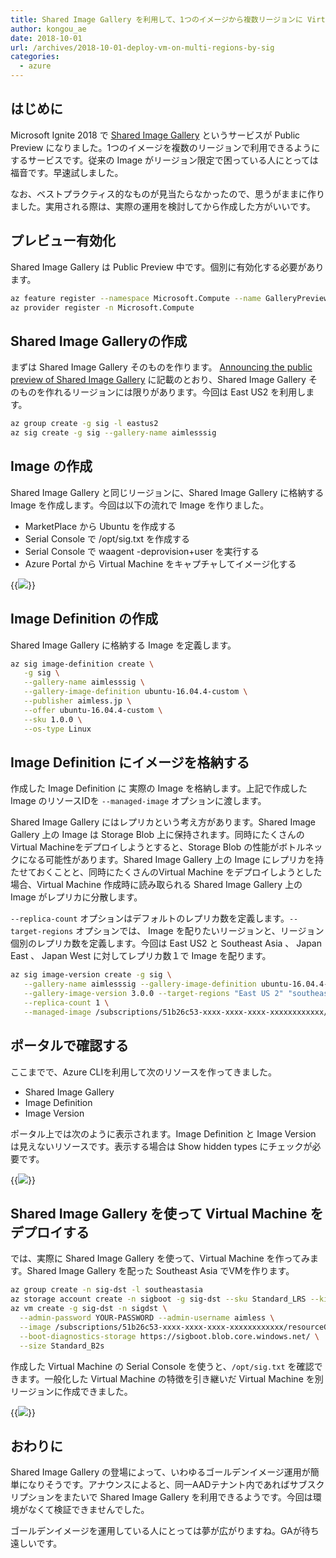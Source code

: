 ```yaml
---
title: Shared Image Gallery を利用して、1つのイメージから複数リージョンに Virtual Machine をデプロイする
author: kongou_ae
date: 2018-10-01
url: /archives/2018-10-01-deploy-vm-on-multi-regions-by-sig
categories:
  - azure
---
```


## はじめに

Microsoft Ignite 2018 で [Shared Image Gallery](https://azure.microsoft.com/en-us/blog/announcing-the-public-preview-of-shared-image-gallery/) というサービスが Public Preview になりました。1つのイメージを複数のリージョンで利用できるようにするサービスです。従来の Image がリージョン限定で困っている人にとっては福音です。早速試しました。

なお、ベストプラクティス的なものが見当たらなかったので、思うがままに作りました。実用される際は、実際の運用を検討してから作成した方がいいです。

## プレビュー有効化

Shared Image Gallery は Public Preview 中です。個別に有効化する必要があります。

```bash
az feature register --namespace Microsoft.Compute --name GalleryPreview
az provider register -n Microsoft.Compute
```

## Shared Image Galleryの作成

まずは Shared Image Gallery そのものを作ります。 [Announcing the public preview of Shared Image Gallery](https://azure.microsoft.com/en-us/blog/announcing-the-public-preview-of-shared-image-gallery/) に記載のとおり、Shared Image Gallery そのものを作れるリージョンには限りがあります。今回は East US2 を利用します。

```bash
az group create -g sig -l eastus2
az sig create -g sig --gallery-name aimlesssig
```

## Image の作成

Shared Image Gallery と同じリージョンに、Shared Image Gallery に格納する Image を作成します。今回は以下の流れで Image を作りました。

- MarketPlace から Ubuntu を作成する
- Serial Console で /opt/sig.txt を作成する
- Serial Console で waagent -deprovision+user を実行する
- Azure Portal から Virtual Machine をキャプチャしてイメージ化する

{{<img src="./../../images/2018-1001-001.png">}}

## Image Definition の作成

Shared Image Gallery に格納する Image を定義します。

```bash
az sig image-definition create \
   -g sig \
   --gallery-name aimlesssig \
   --gallery-image-definition ubuntu-16.04.4-custom \
   --publisher aimless.jp \
   --offer ubuntu-16.04.4-custom \
   --sku 1.0.0 \
   --os-type Linux 
```

## Image Definition にイメージを格納する

作成した Image Definition に 実際の Image を格納します。上記で作成した Image のリソースIDを `--managed-image` オプションに渡します。

Shared Image Gallery にはレプリカという考え方があります。Shared Image Gallery 上の Image は Storage Blob 上に保持されます。同時にたくさんの Virtual Machineをデプロイしようとすると、Storage Blob の性能がボトルネックになる可能性があります。Shared Image Gallery 上の Image にレプリカを持たせておくことと、同時にたくさんのVirtual Machine をデプロイしようとした場合、Virtual Machine 作成時に読み取られる Shared Image Gallery 上の Image がレプリカに分散します。

`--replica-count` オプションはデフォルトのレプリカ数を定義します。`--target-regions` オプションでは、 Image を配りたいリージョンと、リージョン個別のレプリカ数を定義します。今回は East US2 と Southeast Asia 、 Japan East 、 Japan West に対してレプリカ数１で Image を配ります。

```bash
az sig image-version create -g sig \
   --gallery-name aimlesssig --gallery-image-definition ubuntu-16.04.4-custom \
   --gallery-image-version 3.0.0 --target-regions "East US 2" "southeast asia=1" "japan east=1" "japan west=1" \
   --replica-count 1 \
   --managed-image /subscriptions/51b26c53-xxxx-xxxx-xxxx-xxxxxxxxxxxx/resourceGroups/sig-from-eu2/providers/Microsoft.Compute/images/sigfrom-image-20181001094819
```

## ポータルで確認する

ここまでで、Azure CLIを利用して次のリソースを作ってきました。

- Shared Image Gallery 
- Image Definition
- Image Version

ポータル上では次のように表示されます。Image Definition と Image Version は見えないリソースです。表示する場合は Show hidden types にチェックが必要です。

{{<img src="./../../images/2018-1001-003.png">}}

## Shared Image Gallery を使って Virtual Machine をデプロイする

では、実際に Shared Image Gallery を使って、Virtual Machine を作ってみます。Shared Image Gallery を配った Southeast Asia でVMを作ります。

```bash
az group create -n sig-dst -l southeastasia
az storage account create -n sigboot -g sig-dst --sku Standard_LRS --kind Storage
az vm create -g sig-dst -n sigdst \
  --admin-password YOUR-PASSWORD --admin-username aimless \
  --image /subscriptions/51b26c53-xxxx-xxxx-xxxx-xxxxxxxxxxxx/resourceGroups/sig/providers/Microsoft.Compute/galleries/aimlesssig/images/ubuntu-16.04.4-custom/versions/3.0.0 \
  --boot-diagnostics-storage https://sigboot.blob.core.windows.net/ \
  --size Standard_B2s
```

作成した Virtual Machine の Serial Console を使うと、`/opt/sig.txt` を確認できます。一般化した Virtual Machine の特徴を引き継いだ Virtual Machine を別リージョンに作成できました。

{{<img src="./../../images/2018-1001-002.png">}}

## おわりに

Shared Image Gallery の登場によって、いわゆるゴールデンイメージ運用が簡単になりそうです。アナウンスによると、同一AADテナント内であればサブスクリプションをまたいで Shared Image Gallery を利用できるようです。今回は環境がなくて検証できませんでした。

ゴールデンイメージを運用している人にとっては夢が広がりますね。GAが待ち遠しいです。
